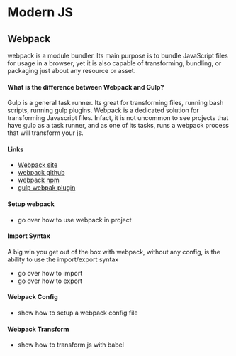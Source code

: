 # Modern JS

## Webpack

webpack is a module bundler. Its main purpose is to bundle JavaScript files for usage in a browser, yet it is also capable of transforming, bundling, or packaging just about any resource or asset.

#### What is the difference between Webpack and Gulp?

Gulp is a general task runner. Its great for transforming files, running bash scripts, running gulp plugins.
Webpack is a dedicated solution for transforming Javascript files. Infact, it is not uncommon to see projects that have gulp as
a task runner, and as one of its tasks, runs a webpack process that will transform your js.

#### Links

-   [Webpack site](https://webpack.js.org)
-   [webpack github](https://github.com/webpack)
-   [webpack npm](https://www.npmjs.com/package/webpack)
-   [gulp webpak plugin](https://www.npmjs.com/package/webpack-stream)

#### Setup webpack

-   go over how to use webpack in project

#### Import Syntax

A big win you get out of the box with webpack, without any config, is
the ability to use the import/export syntax

-   go over how to import
-   go over how to export

#### Webpack Config

-   show how to setup a webpack config file

#### Webpack Transform

-   show how to transform js with babel

